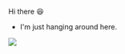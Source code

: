 Hi there :laughing:	
- I'm just hanging around here.

![](https://media.giphy.com/media/cNeuWYGCJfRdS9j89F/giphy.gif)

